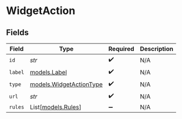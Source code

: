 # WidgetAction


## Fields

| Field                                                    | Type                                                     | Required                                                 | Description                                              |
| -------------------------------------------------------- | -------------------------------------------------------- | -------------------------------------------------------- | -------------------------------------------------------- |
| `id`                                                     | *str*                                                    | :heavy_check_mark:                                       | N/A                                                      |
| `label`                                                  | [models.Label](../models/label.md)                       | :heavy_check_mark:                                       | N/A                                                      |
| `type`                                                   | [models.WidgetActionType](../models/widgetactiontype.md) | :heavy_check_mark:                                       | N/A                                                      |
| `url`                                                    | *str*                                                    | :heavy_check_mark:                                       | N/A                                                      |
| `rules`                                                  | List[[models.Rules](../models/rules.md)]                 | :heavy_minus_sign:                                       | N/A                                                      |